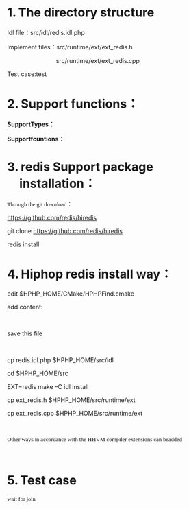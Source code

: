 <div><h1 style="margin-left:21.25pt;text-indent:-21.25pt"><span>1.<span style="font-weight:normal;font-size:7pt;font-family:'Times New Roman'">&nbsp;&nbsp;</span></span><span>The directory structure</span></h1><p><span>Idl file</span><span style="font-family:宋体">：</span><span>src/idl/redis.idl.php</span></p>
<p><span>Implement files</span><span style="font-family:宋体">：</span><span>src/runtime/ext/ext_redis.h</span></p>
<p><span>&nbsp;&nbsp;&nbsp;&nbsp;&nbsp;&nbsp;&nbsp;&nbsp;&nbsp;&nbsp;&nbsp;&nbsp;&nbsp;&nbsp;&nbsp;&nbsp;&nbsp;&nbsp; &nbsp; &nbsp;&nbsp;&nbsp;&nbsp; &nbsp;&nbsp;&nbsp;src/runtime/ext/ext_redis.cpp</span></p>
<p><span>Test case:test</span></p>
<h1 style="margin-left:21.25pt;text-indent:-21.25pt"><span>2.<span style="font-weight:normal;font-size:7pt;font-family:'Times New Roman'">&nbsp;&nbsp;</span></span><span>Support func</span><span>tions</span><span style="font-family:宋体">：</span></h1><p><b><span>SupportTypes</span></b><b><span style="font-family:宋体">：</span><span></span></b></p>
<p><b><span>Supportfcuntions</span></b><b><span style="font-family:宋体">：</span><span></span></b></p>
<h1 style="margin-left:21.25pt;text-indent:-21.25pt"><span>3.<span style="font-weight:normal;font-size:7pt;font-family:'Times New Roman'">&nbsp;&nbsp;</span></span><span>redis <span>Support pack</span>age installation</span><span style="font-family:宋体">：</span></h1><p><span style="font-size:10.0pt;font-family:&quot">Through the </span><span style="font-size:10.0pt;font-family:&quot">git download</span><span style="font-family:宋体">：</span></p>
<p><span><a href="https://github.com/redis/hiredis">https://github.com/redis/hiredis</a></span></p>
<p><span>git clone <a href="https://github.com/redis/hiredis">https://github.com/redis/hiredis</a></span></p>
<p><span>redis install</span></p>
<h1 style="margin-left:21.25pt;text-indent:-21.25pt"><span>4.<span style="font-weight:normal;font-size:7pt;font-family:'Times New Roman'">&nbsp;&nbsp;</span></span><span>Hiphop redis install way</span><span style="font-family:宋体">：</span></h1><p><span>edit $HPHP_HOME/CMake/HPHPFind.cmake</span></p>
<p><span>add content:</span></p>
<p><span>&nbsp;&nbsp;&nbsp;&nbsp;&nbsp;&nbsp;&nbsp;&nbsp; </span></p>
<p><span>save this file</span></p>
<p><span>&nbsp;</span></p>
<p><span>cp redis.idl.php $HPHP_HOME/src/idl</span></p>
<p><span>cd $HPHP_HOME/src</span></p>
<p><span>EXT=redis make –C idl install</span></p>
<p><span>cp ext_redis.h $HPHP_HOME/src/runtime/ext</span></p>
<p><span>cp ext_redis.cpp $HPHP_HOME/src/runtime/ext</span></p>
<p><span>&nbsp;</span></p>
<p><span style="font-size:10.0pt;font-family:&quot">Other ways i</span><span style="font-size:10.0pt;font-family:&quot">n accordance with the HHVM compiler extensions can beadded</span></p>
<p><span>&nbsp;</span></p>
<h1 style="margin-left:21.25pt;text-indent:-21.25pt"><span>5.<span style="font-weight:normal;font-size:7pt;font-family:'Times New Roman'">&nbsp;&nbsp;</span></span><span>Test case</span></h1><p><span style="font-size:10.0pt;font-family:&quot">wait for join</span></p>
</div>
